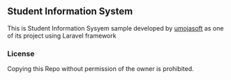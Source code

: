 ## Student Information System

This is Student Information Sysyem sample developed by [umojasoft](http://umojasoft.com) as one of its project using Laravel framework

### License

Copying this Repo without permission of the owner is prohibited.